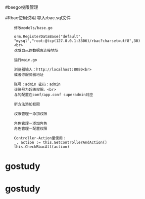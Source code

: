 #beego权限管理

#Rbac使用说明
        导入rbac.sql文件

        修改models/base.go
        
        orm.RegisterDataBase("default",
        "mysql","root:@tcp(127.0.0.1:3306)/rbac?charset=utf8",30)
        <br>
        改成自己的数据库连接地址

        运行main.go

        浏览器输入：http://localhost:8080<br>
        或者你服务器地址

        账号：admin 密码：admin
        该账号为超级权限。<br>
        与的配置在conf/app.conf superadmin对应

        新方法添加权限

        权限管理－添加权限

        角色管理－添加角色
        角色管理－配置权限

        Controller-Action里使用：
        _, action := this.GetControllerAndAction()
        this.CheckRbacAll(action)
# gostudy
# gostudy
